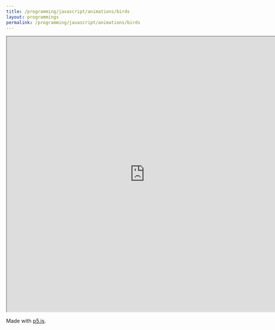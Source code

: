 ```yaml
---
title: /programming/javascript/animations/birds
layout: programmings
permalink: /programming/javascript/animations/birds
---
```


<!-- <h1>Birds</h1> -->

<iframe src="https://editor.p5js.org/Plotkine/present/NYcHr4h5V" width="750px" height="750px" frameBorder="1" title="birds"></iframe>

<p>Made with <a href="https://p5js.org/" target="_blank" rel="noopener noreferrer">p5.js</a>.</p>
